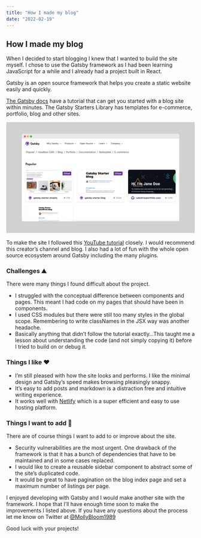 ```yaml
---
title: "How I made my blog"
date: "2022-02-19"
---
```


## How I made my blog

When I decided to start blogging I knew that I wanted to build the site myself. I chose to use the Gatsby framework as I had been learning JavaScript for a while and I already had a project built in React.

Gatsby is an open source framework that helps you create a static website easily and quickly.

[The Gatsby docs](https://www.gatsbyjs.com/docs) have a tutorial that can get you started with a blog site within minutes. The Gatsby Starters Library has templates for e-commerce, portfolio, blog and other sites.

![](./Gatsby_site.png)

To make the site I followed this [YouTube tutorial](https://youtu.be/8t0vNu2fCCM) closely. I would recommend this creator’s channel and blog. I also had a lot of fun with the whole open source ecosystem around Gatsby including the many plugins.

### Challenges ⛰️

There were many things I found difficult about the project.

- I struggled with the conceptual difference between components and pages. This meant I had code on my pages that should have been in components.
- I used CSS modules but there were still too many styles in the global scope. Remembering to write classNames in the JSX way was another headache.
- Basically anything that didn’t follow the tutorial exactly…This taught me a lesson about understanding the code (and not simply copying it) before I tried to build on or debug it.

### Things I like ❤️

- I’m still pleased with how the site looks and performs. I like the minimal design and Gatsby’s speed makes browsing pleasingly snappy.
- It’s easy to add posts and markdown is a distraction free and intuitive writing experience.
- It works well with [Netlify](https://www.netlify.com/) which is a super efficient and easy to use hosting platform.

### Things I want to add 🚧

There are of course things I want to add to or improve about the site.

- Security vulnerabilities are the most urgent. One drawback of the framework is that it has a bunch of dependencies that have to be maintained and in some cases replaced.
- I would like to create a reusable sidebar component to abstract some of the site’s duplicated code.
- It would be great to have pagination on the blog index page and set a maximum number of listings per page.

I enjoyed developing with Gatsby and I would make another site with the framework. I hope that I’ll have enough time soon to make the improvements I listed above. If you have any questions about the process let me know on Twitter at [@MollyBloom1989](https://twitter.com/MollyBloom1989)

Good luck with your projects!
